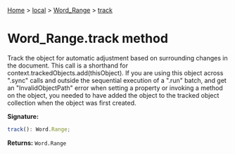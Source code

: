 [Home](./index) &gt; [local](local.md) &gt; [Word\_Range](local.word_range.md) &gt; [track](local.word_range.track.md)

# Word\_Range.track method

Track the object for automatic adjustment based on surrounding changes in the document. This call is a shorthand for context.trackedObjects.add(thisObject). If you are using this object across ".sync" calls and outside the sequential execution of a ".run" batch, and get an "InvalidObjectPath" error when setting a property or invoking a method on the object, you needed to have added the object to the tracked object collection when the object was first created.

**Signature:**
```javascript
track(): Word.Range;
```
**Returns:** `Word.Range`


